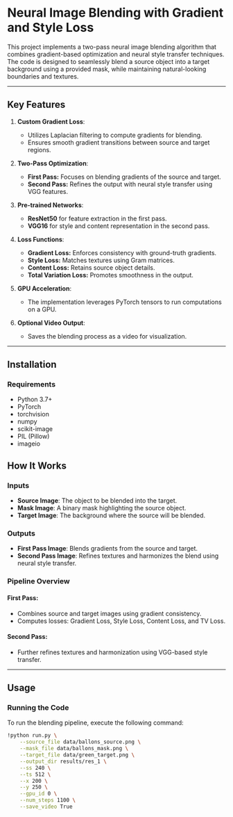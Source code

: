 # Neural Image Blending with Gradient and Style Loss

This project implements a two-pass neural image blending algorithm that combines gradient-based optimization and neural style transfer techniques. The code is designed to seamlessly blend a source object into a target background using a provided mask, while maintaining natural-looking boundaries and textures.

---

## **Key Features**

1. **Custom Gradient Loss**:
   - Utilizes Laplacian filtering to compute gradients for blending.
   - Ensures smooth gradient transitions between source and target regions.

2. **Two-Pass Optimization**:
   - **First Pass:** Focuses on blending gradients of the source and target.
   - **Second Pass:** Refines the output with neural style transfer using VGG features.

3. **Pre-trained Networks**:
   - **ResNet50** for feature extraction in the first pass.
   - **VGG16** for style and content representation in the second pass.

4. **Loss Functions**:
   - **Gradient Loss:** Enforces consistency with ground-truth gradients.
   - **Style Loss:** Matches textures using Gram matrices.
   - **Content Loss:** Retains source object details.
   - **Total Variation Loss:** Promotes smoothness in the output.

5. **GPU Acceleration**:
   - The implementation leverages PyTorch tensors to run computations on a GPU.

6. **Optional Video Output**:
   - Saves the blending process as a video for visualization.

---

## **Installation**

### **Requirements**
- Python 3.7+
- PyTorch
- torchvision
- numpy
- scikit-image
- PIL (Pillow)
- imageio

## How It Works

### Inputs
- **Source Image**: The object to be blended into the target.
- **Mask Image**: A binary mask highlighting the source object.
- **Target Image**: The background where the source will be blended.

### Outputs
- **First Pass Image**: Blends gradients from the source and target.
- **Second Pass Image**: Refines textures and harmonizes the blend using neural style transfer.

### Pipeline Overview
#### First Pass:
- Combines source and target images using gradient consistency.
- Computes losses: Gradient Loss, Style Loss, Content Loss, and TV Loss.

#### Second Pass:
- Further refines textures and harmonization using VGG-based style transfer.

---

## Usage

### Running the Code
To run the blending pipeline, execute the following command:
```bash
!python run.py \
    --source_file data/ballons_source.png \
    --mask_file data/ballons_mask.png \
    --target_file data/green_target.png \
    --output_dir results/res_1 \
    --ss 240 \
    --ts 512 \
    --x 200 \
    --y 250 \
    --gpu_id 0 \
    --num_steps 1100 \
    --save_video True
